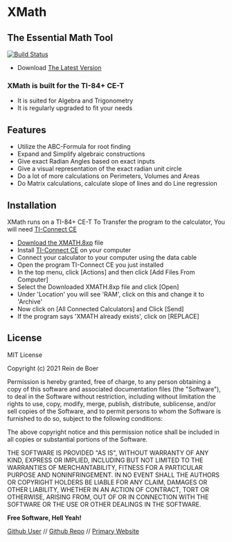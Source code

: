 # XMath
## The Essential Math Tool

[![Build Status](https://travis-ci.org/joemccann/dillinger.svg?branch=master)](https://github.com/ReindeBoer/XMath/raw/main/XMATH.8xp)

- Download [The Latest Version](https://github.com/ReindeBoer/XMath/raw/main/XMATH.8xp)

### XMath is built for the TI-84+ CE-T
- It is suited for Algebra and Trigonometry
- It is regularly upgraded to fit your needs

## Features
- Utilize the ABC-Formula for root finding
- Expand and Simplify algebraic constructions
- Give exact Radian Angles based on exact inputs
- Give a visual representation of the exact radian unit circle
- Do a lot of more calculations on Perimeters, Volumes and Areas
- Do Matrix calculations, calculate slope of lines and do Line regression

## Installation

XMath runs on a TI-84+ CE-T
To Transfer the program to the calculator, You will need [TI-Connect CE](https://education.ti.com/nl/software/details/en/CA9C74CAD02440A69FDC7189D7E1B6C2/swticonnectcesoftware)
- [Download the XMATH.8xp](https://github.com/ReindeBoer/XMath/raw/main/XMATH.8xp) file
- Install [TI-Connect CE](https://education.ti.com/nl/software/details/en/CA9C74CAD02440A69FDC7189D7E1B6C2/swticonnectcesoftware) on your computer
- Connect your calculator to your computer using the data cable
- Open the program TI-Connect CE you just installed
- In the top menu, click [Actions] and then click [Add Files From Computer]
- Select the Downloaded XMATH.8xp file and click [Open]
- Under 'Location' you will see 'RAM', click on this and change it to 'Archive'
- Now click on [All Connected Calculators] and Click [Send]
- If the program says 'XMATH already exists', click on [REPLACE]

## License
MIT License

Copyright (c) 2021 Rein de Boer

Permission is hereby granted, free of charge, to any person obtaining a copy
of this software and associated documentation files (the "Software"), to deal
in the Software without restriction, including without limitation the rights
to use, copy, modify, merge, publish, distribute, sublicense, and/or sell
copies of the Software, and to permit persons to whom the Software is
furnished to do so, subject to the following conditions:

The above copyright notice and this permission notice shall be included in all
copies or substantial portions of the Software.

THE SOFTWARE IS PROVIDED "AS IS", WITHOUT WARRANTY OF ANY KIND, EXPRESS OR
IMPLIED, INCLUDING BUT NOT LIMITED TO THE WARRANTIES OF MERCHANTABILITY,
FITNESS FOR A PARTICULAR PURPOSE AND NONINFRINGEMENT. IN NO EVENT SHALL THE
AUTHORS OR COPYRIGHT HOLDERS BE LIABLE FOR ANY CLAIM, DAMAGES OR OTHER
LIABILITY, WHETHER IN AN ACTION OF CONTRACT, TORT OR OTHERWISE, ARISING FROM,
OUT OF OR IN CONNECTION WITH THE SOFTWARE OR THE USE OR OTHER DEALINGS IN THE
SOFTWARE.

**Free Software, Hell Yeah!**

[Github User](https://github.com/reindeboer) // [Github Repo](https://github.com/reindeboer/XMath) // [Primary Website](https://controlgames.net)
